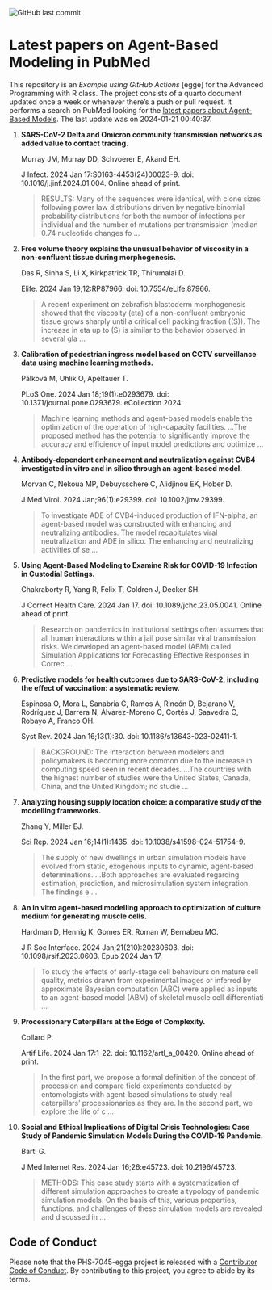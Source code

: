 ![GitHub last
commit](https://img.shields.io/github/last-commit/UofUEpiBio/PHS-7045-egga.png)

# Latest papers on Agent-Based Modeling in PubMed

This repository is an *Example using GitHub Actions* \[egge\] for the
Advanced Programming with R class. The project consists of a quarto
document updated once a week or whenever there’s a push or pull request.
It performs a search on PubMed looking for the <a
href="https://pubmed.ncbi.nlm.nih.gov/?term=agent-based+model&amp;sort=date"
target="_blank">latest papers about Agent-Based Models</a>. The last
update was on 2024-01-21 00:40:37.

<div class="cell">

</div>

1.  **SARS-CoV-2 Delta and Omicron community transmission networks as
    added value to contact tracing.**

    Murray JM, Murray DD, Schvoerer E, Akand EH.

    J Infect. 2024 Jan 17:S0163-4453(24)00023-9. doi:
    10.1016/j.jinf.2024.01.004. Online ahead of print.

    > RESULTS: Many of the sequences were identical, with clone sizes
    > following power law distributions driven by negative binomial
    > probability distributions for both the number of infections per
    > individual and the number of mutations per transmission (median
    > 0.74 nucleotide changes fo …

2.  **Free volume theory explains the unusual behavior of viscosity in a
    non-confluent tissue during morphogenesis.**

    Das R, Sinha S, Li X, Kirkpatrick TR, Thirumalai D.

    Elife. 2024 Jan 19;12:RP87966. doi: 10.7554/eLife.87966.

    > A recent experiment on zebrafish blastoderm morphogenesis showed
    > that the viscosity (eta) of a non-confluent embryonic tissue grows
    > sharply until a critical cell packing fraction ((S)). The increase
    > in eta up to (S) is similar to the behavior observed in several
    > gla …

3.  **Calibration of pedestrian ingress model based on CCTV surveillance
    data using machine learning methods.**

    Pálková M, Uhlík O, Apeltauer T.

    PLoS One. 2024 Jan 18;19(1):e0293679. doi:
    10.1371/journal.pone.0293679. eCollection 2024.

    > Machine learning methods and agent-based models enable the
    > optimization of the operation of high-capacity facilities. …The
    > proposed method has the potential to significantly improve the
    > accuracy and efficiency of input model predictions and optimize …

4.  **Antibody-dependent enhancement and neutralization against CVB4
    investigated in vitro and in silico through an agent-based model.**

    Morvan C, Nekoua MP, Debuysschere C, Alidjinou EK, Hober D.

    J Med Virol. 2024 Jan;96(1):e29399. doi: 10.1002/jmv.29399.

    > To investigate ADE of CVB4-induced production of IFN-alpha, an
    > agent-based model was constructed with enhancing and neutralizing
    > antibodies. The model recapitulates viral neutralization and ADE
    > in silico. The enhancing and neutralizing activities of se …

5.  **Using Agent-Based Modeling to Examine Risk for COVID-19 Infection
    in Custodial Settings.**

    Chakraborty R, Yang R, Felix T, Coldren J, Decker SH.

    J Correct Health Care. 2024 Jan 17. doi: 10.1089/jchc.23.05.0041.
    Online ahead of print.

    > Research on pandemics in institutional settings often assumes that
    > all human interactions within a jail pose similar viral
    > transmission risks. We developed an agent-based model (ABM) called
    > Simulation Applications for Forecasting Effective Responses in
    > Correc …

6.  **Predictive models for health outcomes due to SARS-CoV-2, including
    the effect of vaccination: a systematic review.**

    Espinosa O, Mora L, Sanabria C, Ramos A, Rincón D, Bejarano V,
    Rodríguez J, Barrera N, Álvarez-Moreno C, Cortés J, Saavedra C,
    Robayo A, Franco OH.

    Syst Rev. 2024 Jan 16;13(1):30. doi: 10.1186/s13643-023-02411-1.

    > BACKGROUND: The interaction between modelers and policymakers is
    > becoming more common due to the increase in computing speed seen
    > in recent decades. …The countries with the highest number of
    > studies were the United States, Canada, China, and the United
    > Kingdom; no studie …

7.  **Analyzing housing supply location choice: a comparative study of
    the modelling frameworks.**

    Zhang Y, Miller EJ.

    Sci Rep. 2024 Jan 16;14(1):1435. doi: 10.1038/s41598-024-51754-9.

    > The supply of new dwellings in urban simulation models have
    > evolved from static, exogenous inputs to dynamic, agent-based
    > determinations. …Both approaches are evaluated regarding
    > estimation, prediction, and microsimulation system integration.
    > The findings e …

8.  **An in vitro agent-based modelling approach to optimization of
    culture medium for generating muscle cells.**

    Hardman D, Hennig K, Gomes ER, Roman W, Bernabeu MO.

    J R Soc Interface. 2024 Jan;21(210):20230603. doi:
    10.1098/rsif.2023.0603. Epub 2024 Jan 17.

    > To study the effects of early-stage cell behaviours on mature cell
    > quality, metrics drawn from experimental images or inferred by
    > approximate Bayesian computation (ABC) were applied as inputs to
    > an agent-based model (ABM) of skeletal muscle cell differentiati …

9.  **Processionary Caterpillars at the Edge of Complexity.**

    Collard P.

    Artif Life. 2024 Jan 17:1-22. doi: 10.1162/artl_a\_00420. Online
    ahead of print.

    > In the first part, we propose a formal definition of the concept
    > of procession and compare field experiments conducted by
    > entomologists with agent-based simulations to study real
    > caterpillars’ processionaries as they are. In the second part, we
    > explore the life of c …

10. **Social and Ethical Implications of Digital Crisis Technologies:
    Case Study of Pandemic Simulation Models During the COVID-19
    Pandemic.**

    Bartl G.

    J Med Internet Res. 2024 Jan 16;26:e45723. doi: 10.2196/45723.

    > METHODS: This case study starts with a systematization of
    > different simulation approaches to create a typology of pandemic
    > simulation models. On the basis of this, various properties,
    > functions, and challenges of these simulation models are revealed
    > and discussed in …

## Code of Conduct

Please note that the PHS-7045-egga project is released with a
[Contributor Code of
Conduct](https://contributor-covenant.org/version/2/1/CODE_OF_CONDUCT.html).
By contributing to this project, you agree to abide by its terms.
